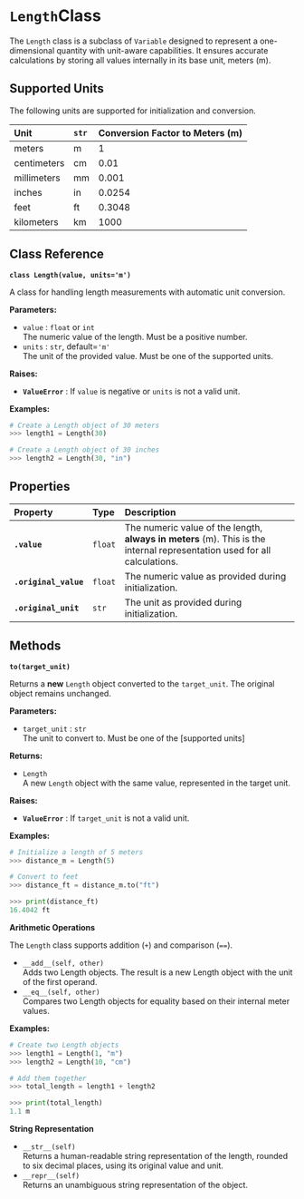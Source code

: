 # `Length`**Class**

The `Length` class is a subclass of `Variable` designed to represent a one-dimensional quantity with unit-aware capabilities. It ensures accurate calculations by storing all values internally in its base unit, meters (m).

## **Supported Units**

The following units are supported for initialization and conversion.

| Unit | `str` | Conversion Factor to Meters (m) |
| :---- | :---- | :---- |
| meters | m | 1 |
| centimeters | cm | 0.01 |
| millimeters | mm | 0.001 |
| inches | in | 0.0254 |
| feet | ft | 0.3048 |
| kilometers | km | 1000 |

## **Class Reference**

**`class Length(value, units='m')`**

A class for handling length measurements with automatic unit conversion.

**Parameters:**

* `value` : `float` or `int`  
  The numeric value of the length. Must be a positive number.  
* `units` : `str`, default=`'m'`  
  The unit of the provided value. Must be one of the supported units.

**Raises:**

* **`ValueError`** : If `value` is negative or `units` is not a valid unit.

**Examples:**
```python
# Create a Length object of 30 meters  
>>> length1 = Length(30)

# Create a Length object of 30 inches  
>>> length2 = Length(30, "in")
```
## **Properties**

| Property | Type | Description |
| :---- | :---- | :---- |
| **`.value`** | `float` | The numeric value of the length, **always in meters** (m). This is the internal representation used for all calculations. |
| **`.original_value`** | `float` | The numeric value as provided during initialization. |
| **`.original_unit`** | `str` | The unit as provided during initialization. |

## **Methods**

**`to(target_unit)`**

Returns a **new** `Length` object converted to the `target_unit`. The original object remains unchanged.

**Parameters:**

* `target_unit` : `str`  
  The unit to convert to. Must be one of the [supported units]

**Returns:**

* `Length`  
  A new `Length` object with the same value, represented in the target unit.

**Raises:**

* **`ValueError`** : If `target_unit` is not a valid unit.

**Examples:**
```python
# Initialize a length of 5 meters  
>>> distance_m = Length(5)

# Convert to feet  
>>> distance_ft = distance_m.to("ft")

>>> print(distance_ft)  
16.4042 ft
```
**Arithmetic Operations**

The `Length` class supports addition (`+`) and comparison (`==`).

* `__add__(self, other)`  
  Adds two Length objects. The result is a new Length object with the unit of the first operand.  
* `__eq__(self, other)`  
  Compares two Length objects for equality based on their internal meter values.

**Examples:**
```python
# Create two Length objects  
>>> length1 = Length(1, "m")  
>>> length2 = Length(10, "cm")

# Add them together  
>>> total_length = length1 + length2

>>> print(total_length)  
1.1 m
```
**String Representation**

* `__str__(self)`  
  Returns a human-readable string representation of the length, rounded to six decimal places, using its original value and unit.  
* `__repr__(self)`  
  Returns an unambiguous string representation of the object.
